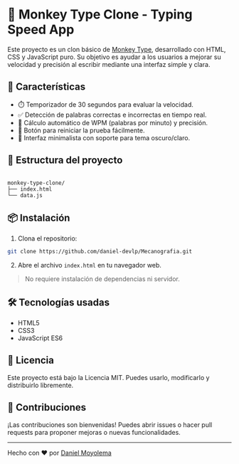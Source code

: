 
# 🐒 Monkey Type Clone - Typing Speed App

Este proyecto es un clon básico de [Monkey Type](https://monkeytype.com/), desarrollado con HTML, CSS y JavaScript puro. Su objetivo es ayudar a los usuarios a mejorar su velocidad y precisión al escribir mediante una interfaz simple y clara.

## 🚀 Características

- ⏱️ Temporizador de 30 segundos para evaluar la velocidad.
- ✅ Detección de palabras correctas e incorrectas en tiempo real.
- 🎯 Cálculo automático de WPM (palabras por minuto) y precisión.
- 🔁 Botón para reiniciar la prueba fácilmente.
- 🎨 Interfaz minimalista con soporte para tema oscuro/claro.


## 📁 Estructura del proyecto

```

monkey-type-clone/
├── index.html
└── data.js

````

## 📦 Instalación

1. Clona el repositorio:

```bash
git clone https://github.com/daniel-devlp/Mecanografia.git
````

2. Abre el archivo `index.html` en tu navegador web.

> No requiere instalación de dependencias ni servidor.

## 🛠️ Tecnologías usadas

* HTML5
* CSS3
* JavaScript ES6

## 📄 Licencia

Este proyecto está bajo la Licencia MIT. Puedes usarlo, modificarlo y distribuirlo libremente.

## 🤝 Contribuciones

¡Las contribuciones son bienvenidas! Puedes abrir issues o hacer pull requests para proponer mejoras o nuevas funcionalidades.

---

Hecho con ❤️ por [Daniel Moyolema](https://github.com/daniel-devlp)


